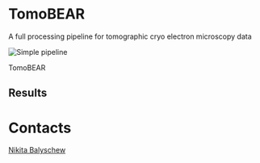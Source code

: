 # TomoBEAR
A full processing pipeline for tomographic cryo electron microscopy data

 ![Simple pipeline](https://github.com/KudryashevLab/TomoBEAR/blob/main/images/pipeline.svg?raw=true#gh-light-mode-only)
 
TomoBEAR 

## Results

# Contacts

[Nikita Balyschew](mailto:nikita.balyschew@googlemail.com?subject=[GitHub]%20TomoBEAR)
